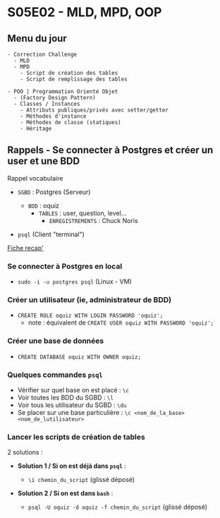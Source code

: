 # S05E02 - MLD, MPD, OOP

## Menu du jour

```
- Correction Challenge
  - MLD
  - MPD
    - Script de création des tables
    - Script de remplissage des tables 

- POO | Programmation Orienté Objet
  - (Factory Design Pattern)
  - Classes / Instances
    - Attributs publiques/privés avec setter/getter 
    - Méthodes d'instance
    - Méthodes de classe (statiques)
    - Héritage
```

## Rappels - Se connecter à Postgres et créer un user et une BDD

Rappel vocabulaire

- `SGBD` : Postgres (Serveur)
  - `BDD` : oquiz
    - `TABLES` : user, question, level...
      - `ENREGISTREMENTS` : Chuck Noris

- `psql` (Client "terminal")

[Fiche recap'](https://gist.github.com/enzoclock/548198b0ba090049a2c2bd7bbdb80ff5)

### Se connecter à Postgres en local

- `sudo -i -u postgres psql` (Linux - VM)

### Créer un utilisateur (ie, administrateur de BDD)

- `CREATE ROLE oquiz WITH LOGIN PASSWORD 'oquiz';`
  - note : équivalent de `CREATE USER oquiz WITH PASSWORD 'oquiz';`

### Créer une base de données

- `CREATE DATABASE oquiz WITH OWNER oquiz;`

### Quelques commandes `psql`

- Vérifier sur quel base on est placé : `\c`
- Voir toutes les BDD du SGBD : `\l`
- Voir tous les utilisateur du SGBD : `\du`
- Se placer sur une base particulière : `\c <nom_de_la_base> <nom_de_lutilisateur>`

### Lancer les scripts de création de tables

2 solutions : 

- **Solution 1 / Si on est déjà dans `psql`** : 
  - `\i chemin_du_script` (glissé déposé)

- **Solution 2 / Si on est dans `bash`** : 
  - `psql -U oquiz -d oquiz -f chemin_du_script` (glissé déposé)

